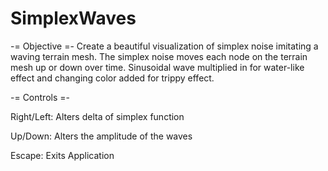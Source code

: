 # SimplexWaves

-= Objective =-
Create a beautiful visualization of simplex noise imitating a waving terrain mesh. The simplex noise moves each node on the terrain mesh up or down over time. Sinusoidal wave multiplied in for water-like effect and changing color added for trippy effect.

-= Controls =-

Right/Left: Alters delta of simplex function

Up/Down: Alters the amplitude of the waves

Escape: Exits Application
